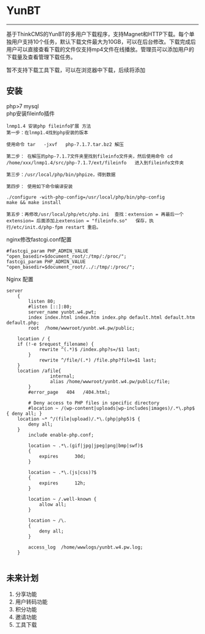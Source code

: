 # YunBT
***
基于ThinkCMS的YunBT的多用户下载程序，支持Magnet和HTTP下载。每个单独用户支持10个任务，默认下载文件最大为10GB，可以在后台修改。下载完成后用户可以直接查看下载的文件仅支持mp4文件在线播放。管理员可以添加用户的下载量及查看管理下载任务。  

暂不支持下载工具下载，可以在浏览器中下载，后续将添加  

## 安装
php>7 mysql  
php安装fileinfo插件  

```
lnmp1.4 安装php fileinfo扩展 方法
第一步：在lnmp1.4找到php安装的版本

使用命令 tar   -jxvf   php-7.1.7.tar.bz2 解压

第二步： 在解压的php-7.1.7文件夹里找到fileinfo文件夹，然后使用命令 cd  /home/xxx/lnmp1.4/src/php-7.1.7/ext/fileinfo   进入到fileinfo文件夹

第三步：/usr/local/php/bin/phpize，得到数据

第四步： 使用如下命令编译安装

./configure -with-php-config=/usr/local/php/bin/php-config
make && make install

第五步：再修改/usr/local/php/etc/php.ini  查找：extension = 再最后一个extension= 后面添加上extension = "fileinfo.so"   保存，执行/etc/init.d/php-fpm restart 重启。

```


nginx修改fastcgi.conf配置  
```
#fastcgi_param PHP_ADMIN_VALUE "open_basedir=$document_root/:/tmp/:/proc/";
fastcgi_param PHP_ADMIN_VALUE "open_basedir=$document_root/../:/tmp/:/proc/";

```

Nginx 配置  
```
server
    {
        listen 80;
        #listen [::]:80;
        server_name yunbt.w4.pwt;
        index index.html index.htm index.php default.html default.htm default.php;
        root  /home/wwwroot/yunbt.w4.pw/public;

	location / {
   	if (!-e $request_filename) {
        	rewrite ^(.*)$ /index.php?s=/$1 last;
    	}
        	rewrite ^/file/(.*) /file.php?file=$1 last;
	}
	location /afile{
                internal;
                alias /home/wwwroot/yunbt.w4.pw/public/file;
        }
        #error_page   404   /404.html;

        # Deny access to PHP files in specific directory
        #location ~ /(wp-content|uploads|wp-includes|images)/.*\.php$ { deny all; }
	location ~* ^/(file|upload)/.*\.(php|php5)$ {  
		deny all; 
	}  
        include enable-php.conf;

        location ~ .*\.(gif|jpg|jpeg|png|bmp|swf)$
        {
            expires      30d;
        }

        location ~ .*\.(js|css)?$
        {
            expires      12h;
        }

        location ~ /.well-known {
            allow all;
        }

        location ~ /\.
        {
            deny all;
        }

        access_log  /home/wwwlogs/yunbt.w4.pw.log;
    }


```




## 未来计划
1. 分享功能
2. 用户转码功能
3. 积分功能
4. 邀请功能
5. 工具下载



